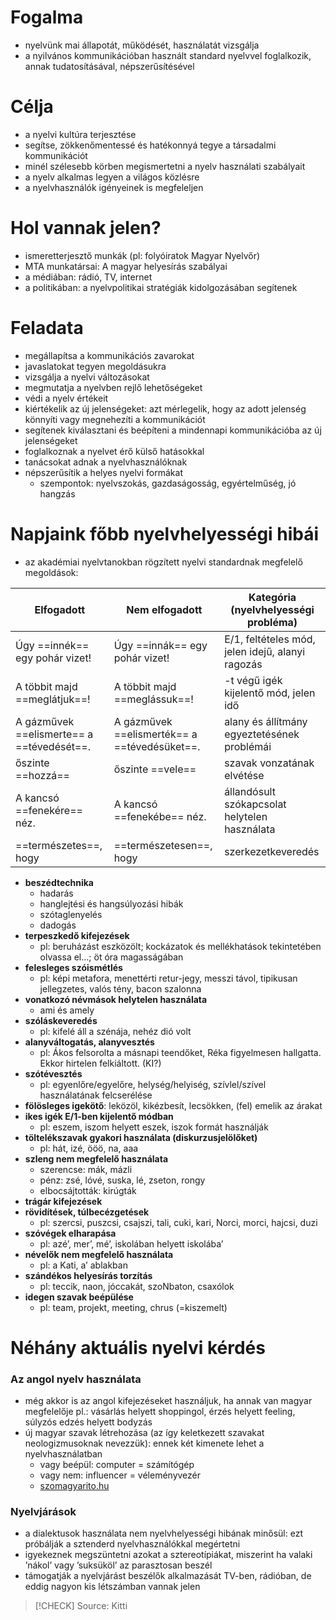 # Fogalma

- nyelvünk mai állapotát, működését, használatát vizsgálja
- a nyilvános kommunikációban használt standard nyelvvel foglalkozik, annak tudatosításával, népszerűsítésével

# Célja

- a nyelvi kultúra terjesztése
- segítse, zökkenőmentessé és hatékonnyá tegye a társadalmi kommunikációt
- minél szélesebb körben megismertetni a nyelv használati szabályait
- a nyelv alkalmas legyen a világos közlésre
- a nyelvhasználók igényeinek is megfeleljen

# Hol vannak jelen?

- ismeretterjesztő munkák (pl: folyóiratok  Magyar Nyelvőr)
- MTA munkatársai: A magyar helyesírás szabályai
- a médiában: rádió, TV, internet
- a politikában: a nyelvpolitikai stratégiák kidolgozásában segítenek

# Feladata

- megállapítsa a kommunikációs zavarokat
- javaslatokat tegyen megoldásukra
- vizsgálja a nyelvi változásokat 
- megmutatja a nyelvben rejlő lehetőségeket
- védi a nyelv értékeit
- kiértékelik az új jelenségeket: azt mérlegelik, hogy az adott jelenség könnyíti vagy megnehezíti a kommunikációt
- segítenek kiválasztani és beépíteni a mindennapi kommunikációba az új jelenségeket
- foglalkoznak a nyelvet érő külső hatásokkal
- tanácsokat adnak a nyelvhasználóknak
- népszerűsítik a helyes nyelvi formákat
	- szempontok: nyelvszokás, gazdaságosság, egyértelműség, jó hangzás

# Napjaink főbb nyelvhelyességi hibái

- az akadémiai nyelvtanokban rögzített nyelvi standardnak megfelelő megoldások:

| Elfogadott                                | Nem elfogadott                               | Kategória (nyelvhelyességi probléma)             |
| ----------------------------------------- | -------------------------------------------- | ------------------------------------------------ |
| Úgy ==innék== egy pohár vizet!            | Úgy ==innák== egy pohár vizet!               | E/1, feltételes mód, jelen idejű, alanyi ragozás |
| A többit majd ==meglátjuk==!              | A többit majd ==meglássuk==!                 | -t végű igék kijelentő mód, jelen idő            |
| A gázművek ==elismerte== a ==tévedését==. | A gázművek ==elismerték== a ==tévedésüket==. | alany és állítmány egyeztetésének problémái      |
| őszinte ==hozzá==                         | őszinte ==vele==                             | szavak vonzatának elvétése                       |
| A kancsó ==fenekére== néz.                | A kancsó ==fenekébe== néz.                   | állandósult szókapcsolat helytelen használata    |
| ==természetes==, hogy                     | ==természetesen==, hogy                      | szerkezetkeveredés                               |

- **beszédtechnika**
	- hadarás
	- hanglejtési és hangsúlyozási hibák
	- szótaglenyelés
	- dadogás
- **terpeszkedő kifejezések**
	- pl: beruházást eszközölt; kockázatok és mellékhatások tekintetében olvassa el…; öt óra magasságában
- **felesleges szóismétlés**
	- pl: képi metafora, menettérti retur-jegy, messzi távol, tipikusan jellegzetes, valós tény, bacon szalonna
- **vonatkozó névmások helytelen használata**
	- ami és amely
- **szóláskeveredés**
	- pl: kifelé áll a szénája, nehéz dió volt
- **alanyváltogatás, alanyvesztés**
	- pl: Ákos felsorolta a másnapi teendőket, Réka figyelmesen hallgatta. Ekkor hirtelen felkiáltott. (KI?)
- **szótévesztés**
	- pl: egyenlőre/egyelőre, helység/helyiség, szívlel/szível használatának felcserélése
- **fölösleges igekötő**: leközöl, kikézbesít, lecsökken, (fel) emelik az árakat 
- **ikes igék E/1-ben kijelentő módban**
	- pl: eszem, iszom helyett eszek, iszok formát használják
- **töltelékszavak gyakori használata (diskurzusjelölőket)**
	- pl: hát, izé, ööö, na, aaa
- **szleng nem megfelelő használata**
	- szerencse: mák, mázli
	- pénz: zsé, lóvé, suska, lé, zseton, rongy
	- elbocsájtották: kirúgták
- **trágár kifejezések**
- **rövidítések, túlbecézgetések**
	- pl: szercsi, puszcsi, csajszi, tali, cuki, kari, Norci, morci, hajcsi, duzi
- **szóvégek elharapása**
	- pl: azé’, mer’, mé’, iskolában helyett iskolába’
- **névelők nem megfelelő használata**
	- pl: a Kati, a’ ablakban
- **szándékos helyesírás torzítás**
	- pl: teccik, naon, jóccakát, szoNbaton, csaxólok
- **idegen szavak beépülése**
	- pl: team, projekt, meeting, chrus (=kiszemelt)

# Néhány aktuális nyelvi kérdés

### Az angol nyelv használata

- még akkor is az angol kifejezéseket használjuk, ha annak van magyar megfelelője
	pl.: vásárlás helyett shoppingol, érzés helyett feeling, súlyzós edzés helyett bodyzás
- új magyar szavak létrehozása (az így keletkezett szavakat neologizmusoknak nevezzük): ennek két kimenete lehet a nyelvhasználatban
	- vagy beépül: computer = számítógép
	- vagy nem: influencer = véleményvezér
	- [szomagyarito.hu](http://szomagyarito.hu/index.php) 

### Nyelvjárások

- a dialektusok használata nem nyelvhelyességi hibának minősül: ezt próbálják a sztenderd nyelvhasználókkal megértetni
- igyekeznek megszüntetni azokat a sztereotípiákat, miszerint ha valaki ’nákol’ vagy ’suksüköl’ az parasztosan beszél
- támogatják a nyelvjárást beszélők alkalmazását TV-ben, rádióban, de eddig nagyon kis létszámban vannak jelen

> [!CHECK] Source: Kitti

